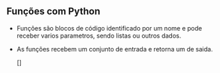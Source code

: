 <h2>Funções com Python</h2>

  - Funções são blocos de código identificado por um nome e pode receber varios parametros, sendo listas ou outros dados.
  - As funções recebem um conjunto de entrada e retorna um de saida.

    []
